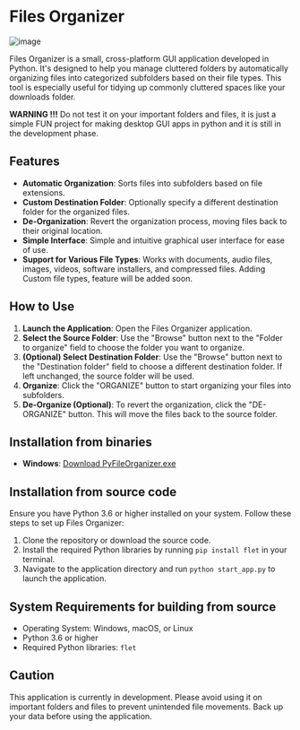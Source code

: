 # Files Organizer
![image](https://github.com/dynstat/files_organizer/assets/38962239/2846d128-e3a6-4fd1-8a37-bc95aa15e643)


Files Organizer is a small, cross-platform GUI application developed in Python. It's designed to help you manage cluttered folders by automatically organizing files into categorized subfolders based on their file types. This tool is especially useful for tidying up commonly cluttered spaces like your downloads folder.

**WARNING !!!** 
Do not test it on your important folders and files, it is just a simple FUN project for making desktop GUI apps in python and it is still in the development phase.
## Features

- **Automatic Organization**: Sorts files into subfolders based on file extensions.
- **Custom Destination Folder**: Optionally specify a different destination folder for the organized files.
- **De-Organization**: Revert the organization process, moving files back to their original location.
- **Simple Interface**: Simple and intuitive graphical user interface for ease of use.
- **Support for Various File Types**: Works with documents, audio files, images, videos, software installers, and compressed files. Adding Custom file types, feature will be added soon.

## How to Use

1. **Launch the Application**: Open the Files Organizer application.
2. **Select the Source Folder**: Use the "Browse" button next to the "Folder to organize" field to choose the folder you want to organize.
3. **(Optional) Select Destination Folder**: Use the "Browse" button next to the "Destination folder" field to choose a different destination folder. If left unchanged, the source folder will be used.
4. **Organize**: Click the "ORGANIZE" button to start organizing your files into subfolders.
5. **De-Organize (Optional)**: To revert the organization, click the "DE-ORGANIZE" button. This will move the files back to the source folder.

## Installation from binaries
 - **Windows**: [Download PyFileOrganizer.exe](https://github.com/dynstat/files_organizer/releases/download/Beta/PyFileOrganizer.exe)

## Installation from source code

Ensure you have Python 3.6 or higher installed on your system. Follow these steps to set up Files Organizer:

1. Clone the repository or download the source code.
2. Install the required Python libraries by running `pip install flet` in your terminal.
3. Navigate to the application directory and run `python start_app.py` to launch the application.

## System Requirements for building from source

- Operating System: Windows, macOS, or Linux
- Python 3.6 or higher
- Required Python libraries: `flet`

## Caution

This application is currently in development. Please avoid using it on important folders and files to prevent unintended file movements. Back up your data before using the application.

